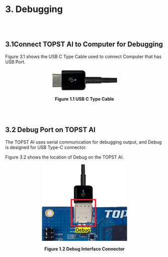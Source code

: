 ﻿# 3. Debugging

<br/><br/>

## 3.1Connect TOPST AI to Computer for Debugging 

Figure 3.1 shows the USB C Type Cable used to connect Computer that has
USB Port.

<p align="center"><img src="https://github.com/topst-development/Documentation/blob/main/TOPST-AI/Hardware/media/3. Debugging.image1.png"
style="width:2.16667in;height:0.73029in"</p>
<p align="center"><strong>Figure 1.1 USB C Type Cable</strong></p>

<br/><br/>

## 3.2 Debug Port on TOPST AI

The TOPST AI uses serial communication for debugging output, and Debug
is designed for USB Type-C connector.

Figure 3.2 shows the location of Debug on the TOPST AI.

<p align="center"><img src="https://github.com/topst-development/Documentation/blob/main/TOPST-AI/Hardware/media/3. Debugging.image2.png"
style="width:2.83057in;height:2.54885in" /></p>
<p align="center"><strong>Figure 1.2 Debug Interface Connector</strong></p>
